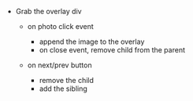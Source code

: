 - Grab the overlay div
  
  - on photo click event
    - append the image to the overlay
    - on close event, remove child from the parent

  - on next/prev button
    - remove the child 
    - add the sibling


